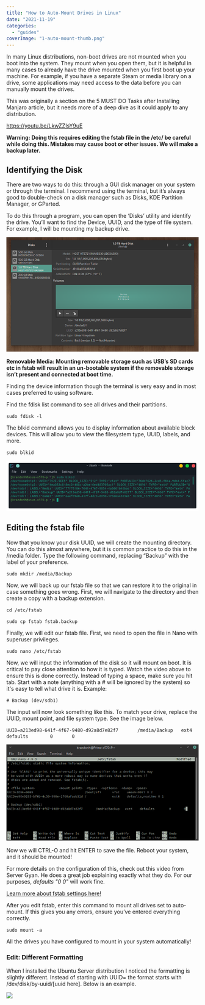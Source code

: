 ```yaml
---
title: "How to Auto-Mount Drives in Linux"
date: "2021-11-19"
categories: 
  - "guides"
coverImage: "1-auto-mount-thumb.png"
---
```


In many Linux distributions, non-boot drives are not mounted when you boot into the system. They mount when you open them, but it is helpful in many cases to already have the drive mounted when you first boot up your machine. For example, if you have a separate Steam or media library on a drive, some applications may need access to the data before you can manually mount the drives.

This was originally a section on the 5 MUST DO Tasks after Installing Manjaro article, but it needs more of a deep dive as it could apply to any distribution.

https://youtu.be/LkwZZIsY9uE

**Warning: Doing this requires editing the fstab file in the /etc/ be careful while doing this. Mistakes may cause boot or other issues. We will make a backup later.**

## Identifying the Disk

There are two ways to do this: through a GUI disk manager on your system or through the terminal. I recommend using the terminal, but it’s always good to double-check on a disk manager such as Disks, KDE Partition Manager, or GParted.

To do this through a program, you can open the ‘Disks’ utility and identify the drive. You’ll want to find the Device, UUID, and the type of file system. For example, I will be mounting my backup drive.

![](images/2-disks.png)

**Removable Media: Mounting removable storage such as USB’s SD cards etc in fstab will result in an un-bootable system if the removable storage isn’t present and connected at boot time.**

Finding the device information though the terminal is very easy and in most cases preferred to using software.

Find the fdisk list command to see all drives and their partitions.

```
sudo fdisk -l
```

The blkid command allows you to display information about available block devices. This will allow you to view the filesystem type, UUID, labels, and more.

```
sudo blkid
```

![](images/3-sudo-blkid.png)

## Editing the fstab file

Now that you know your disk UUID, we will create the mounting directory. You can do this almost anywhere, but it is common practice to do this in the /media folder. Type the following command, replacing “Backup” with the label of your preference.

```
sudo mkdir /media/Backup
```

Now, we will back up our fstab file so that we can restore it to the original in case something goes wrong. First, we will navigate to the directory and then create a copy with a backup extension.

```
cd /etc/fstab
```

```
sudo cp fstab fstab.backup
```

Finally, we will edit our fstab file. First, we need to open the file in Nano with superuser privileges.

```
sudo nano /etc/fstab
```

Now, we will input the information of the disk so it will mount on boot. It is critical to pay close attention to how it is typed. Watch the video above to ensure this is done correctly. Instead of typing a space, make sure you hit tab. Start with a note (anything with a # will be ignored by the system) so it's easy to tell what drive it is. Example:

```
# Backup (dev/sdb1)
```

The input will now look something like this. To match your drive, replace the UUID, mount point, and file system type. See the image below.

```
UUID=a213ed98-641f-4f67-9480-d92a8d7e82f7       /media/Backup   ext4    defaults        0       0
```

![](images/4-nano-uuid.png)

Now we will CTRL-O and hit ENTER to save the file. Reboot your system, and it should be mounted!

For more details on the configuration of this, check out this video from Server Gyan. He does a great job explaining exactly what they do. For our purposes, _defaults "0 0"_ will work fine.

[Learn more about fstab settings here!](https://linoxide.com/file-system/understanding-each-entry-of-linux-fstab-etcfstab-file/?ref=techhut.tv)

After you edit fstab, enter this command to mount all drives set to auto-mount. If this gives you any errors, ensure you’ve entered everything correctly.

```
sudo mount -a
```

All the drives you have configured to mount in your system automatically!

### Edit: Different Formatting

When I installed the Ubuntu Server distribution I noticed the formatting is slightly different. Instead of starting with UUID= the format starts with /dev/disk/by-uuid/\[uuid here\]. Below is an example.

![](images/49ce5d6d1f60d44c3169b15c4b20e5c2a801d577_2_690x308.png)
